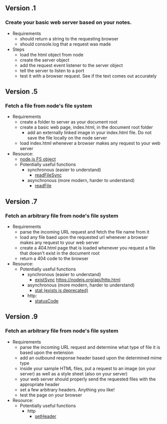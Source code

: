 ## Version .1

### Create your basic web server based on your notes.
- Requirements  
  - should return a string to the requesting browser
  - should console.log that a request was made
- Steps
  - load the html object from node
  - create the server object
  - add the request event listener to the server object
  - tell the server to listen to a port
  - test it with a browser request.  See if the text comes out accurately
  
  
## Version .5

### Fetch a file from node's file system
- Requirements
  - create a folder to server as your document root
  - create a basic web page, index.html, in the document root folder
    - add an externally linked image in your index.html file.  Do not save the file locally on the node server
  - load index.html whenever a browser makes any request to your web server
- Resource:
  - <a href="https://nodejs.org/api/fs.html" target="_blank">node.js FS object</a>
  - Potentially useful functions
    - synchronous (easier to understand)
      - <a href="https://nodejs.org/api/fs.html#fs_fs_readfilesync_file_options" target="_blank">readFileSync</a>
    - asynchronous (more modern, harder to understand)
      - <a href="https://nodejs.org/api/fs.html#fs_fs_readfile_file_options_callback" target="_blank">readFile</a>
      
## Version .7

### Fetch an arbitrary file from node's file system
- Requirements
  - parse the incoming URL request and fetch the file name from it
  - load any file baed upon the requested url whenever a browser makes any request to your web server
  - create a 404.html page that is loaded whenever you request a file that doesn't exist in the document root
  - return a 404 code to the browser
- Resource:
  - Potentially useful functions
    - synchronous (easier to understand)
      - <a href="https://nodejs.org/api/fs.html#fs_fs_existssync_path" target="_blank">existSync</a>
      https://nodejs.org/api/http.html
    - asynchronous (more modern, harder to understand)
      - <a href="https://nodejs.org/api/fs.html#fs_fs_stat_path_callback" target="_blank">stat (exists is deprecated)</a> 
    - http:
      - <a href="https://nodejs.org/api/http.html#http_response_statuscode" target="_blank">statusCode</a> 

## Version .9

### Fetch an arbitrary file from node's file system
- Requirements
  - parse the incoming URL request and determine what type of file it is based upon the extension
  - add an outbound response header based upon the determined mime type
  - inside your sample HTML files, put a request to an image (on your server) as well as a style sheet (also on your server)
  - your web server should properly send the requested files with the appropriate header
  - set a few arbitrary headers.  Anything you like!
  - test the page on your browser
- Resource:
  - Potentially useful functions
    - http
      - <a href="https://nodejs.org/api/http.html#http_response_setheader_name_value" target="_blank">setHeader</a>
      

